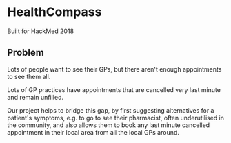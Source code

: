 # HealthCompass

Built for HackMed 2018

## Problem
Lots of people want to see their GPs, but there aren't enough appointments to see them all.

Lots of GP practices have appointments that are cancelled very last minute and remain unfilled.

Our project helps to bridge this gap, by first suggesting alternatives for a patient's symptoms, e.g. to go to see their pharmacist, often underutilised in the community, and also allows them to book any last minute cancelled appointment in their local area from all the local GPs around.
